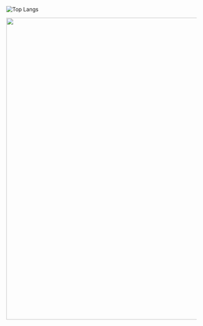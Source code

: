 ![Top Langs](https://github-readme-stats.vercel.app/api/top-langs/?username=GitTOWA&layout=donut&title_color=ff0000&text_color=00ff00&bg_color=000000)

<a href="https://github.com/ryo-ma/github-profile-trophy">
  <img width=800 src="https://github-profile-trophy.vercel.app/?username=GitTOWA&column=9&theme=gruvbox&no-frame=false"/>
</a>

